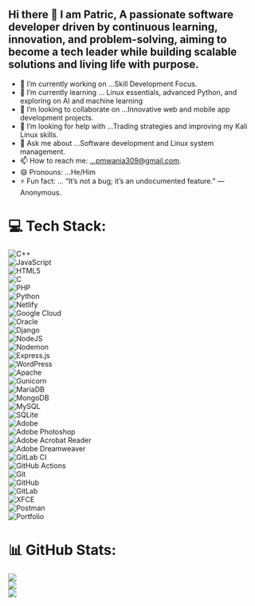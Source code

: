 ## Hi there 👋 I am Patric, A passionate software developer driven by continuous learning, innovation, and problem-solving, aiming to become a tech leader while building scalable solutions and living life with purpose.

- 🔭 I’m currently working on ...Skill Development Focus.
- 🌱 I’m currently learning ... Linux essentials, advanced Python, and exploring on AI and machine learning
- 👯 I’m looking to collaborate on ...Innovative web and mobile app development projects.
- 🤔 I’m looking for help with ...Trading strategies and improving my Kali Linux skills.
- 💬 Ask me about ...Software development and Linux system management.
- 📫 How to reach me: ...pmwania309@gmail.com.
- 😄 Pronouns: ...He/Him
- ⚡ Fun fact: ... “It’s not a bug; it’s an undocumented feature.” — Anonymous.

# 💻 Tech Stack:
![C++](https://img.shields.io/badge/c++-%2300599C.svg?style=for-the-badge&logo=c%2B%2B&logoColor=white)  
![JavaScript](https://img.shields.io/badge/javascript-%23323330.svg?style=for-the-badge&logo=javascript&logoColor=%23F7DF1E)  
![HTML5](https://img.shields.io/badge/html5-%23E34F26.svg?style=for-the-badge&logo=html5&logoColor=white)  
![C](https://img.shields.io/badge/c-%2300599C.svg?style=for-the-badge&logo=c&logoColor=white)  
![PHP](https://img.shields.io/badge/php-%23777BB4.svg?style=for-the-badge&logo=php&logoColor=white)  
![Python](https://img.shields.io/badge/python-3670A0?style=for-the-badge&logo=python&logoColor=ffdd54)  
![Netlify](https://img.shields.io/badge/netlify-%23000000.svg?style=for-the-badge&logo=netlify&logoColor=#00C7B7)  
![Google Cloud](https://img.shields.io/badge/GoogleCloud-%234285F4.svg?style=for-the-badge&logo=google-cloud&logoColor=white)  
![Oracle](https://img.shields.io/badge/Oracle-F80000?style=for-the-badge&logo=oracle&logoColor=white)  
![Django](https://img.shields.io/badge/django-%23092E20.svg?style=for-the-badge&logo=django&logoColor=white)  
![NodeJS](https://img.shields.io/badge/node.js-6DA55F?style=for-the-badge&logo=node.js&logoColor=white)  
![Nodemon](https://img.shields.io/badge/NODEMON-%23323330.svg?style=for-the-badge&logo=nodemon&logoColor=%BBDEAD)  
![Express.js](https://img.shields.io/badge/express.js-%23404d59.svg?style=for-the-badge&logo=express&logoColor=%2361DAFB)  
![WordPress](https://img.shields.io/badge/WordPress-%23117AC9.svg?style=for-the-badge&logo=WordPress&logoColor=white)  
![Apache](https://img.shields.io/badge/apache-%23D42029.svg?style=for-the-badge&logo=apache&logoColor=white)  
![Gunicorn](https://img.shields.io/badge/gunicorn-%298729.svg?style=for-the-badge&logo=gunicorn&logoColor=white)  
![MariaDB](https://img.shields.io/badge/MariaDB-003545?style=for-the-badge&logo=mariadb&logoColor=white)  
![MongoDB](https://img.shields.io/badge/MongoDB-%234ea94b.svg?style=for-the-badge&logo=mongodb&logoColor=white)  
![MySQL](https://img.shields.io/badge/mysql-4479A1.svg?style=for-the-badge&logo=mysql&logoColor=white)  
![SQLite](https://img.shields.io/badge/sqlite-%2307405e.svg?style=for-the-badge&logo=sqlite&logoColor=white)  
![Adobe](https://img.shields.io/badge/adobe-%23FF0000.svg?style=for-the-badge&logo=adobe&logoColor=white)  
![Adobe Photoshop](https://img.shields.io/badge/adobe%20photoshop-%2331A8FF.svg?style=for-the-badge&logo=adobe%20photoshop&logoColor=white)  
![Adobe Acrobat Reader](https://img.shields.io/badge/Adobe%20Acrobat%20Reader-EC1C24.svg?style=for-the-badge&logo=Adobe%20Acrobat%20Reader&logoColor=white)  
![Adobe Dreamweaver](https://img.shields.io/badge/Adobe%20Dreamweaver-FF61F6.svg?style=for-the-badge&logo=Adobe%20Dreamweaver&logoColor=white)  
![GitLab CI](https://img.shields.io/badge/gitlab%20CI-%23181717.svg?style=for-the-badge&logo=gitlab&logoColor=white)  
![GitHub Actions](https://img.shields.io/badge/github%20actions-%232671E5.svg?style=for-the-badge&logo=githubactions&logoColor=white)  
![Git](https://img.shields.io/badge/git-%23F05033.svg?style=for-the-badge&logo=git&logoColor=white)  
![GitHub](https://img.shields.io/badge/github-%23121011.svg?style=for-the-badge&logo=github&logoColor=white)  
![GitLab](https://img.shields.io/badge/gitlab-%23181717.svg?style=for-the-badge&logo=gitlab&logoColor=white)  
![XFCE](https://img.shields.io/badge/XFCE-%232284F2.svg?style=for-the-badge&logo=xfce&logoColor=white)  
![Postman](https://img.shields.io/badge/Postman-FF6C37?style=for-the-badge&logo=postman&logoColor=white)  
![Portfolio](https://img.shields.io/badge/Portfolio-%23000000.svg?style=for-the-badge&logo=firefox&logoColor=#FF7139)

# 📊 GitHub Stats:
![](https://github-readme-stats.vercel.app/api?username=PateCodes&theme=dark&hide_border=false&include_all_commits=false&count_private=false)<br/>
![](https://github-readme-streak-stats.herokuapp.com/?user=PateCodes&theme=dark&hide_border=false)<br/>
![](https://github-readme-stats.vercel.app/api/top-langs/?username=PateCodes&theme=dark&hide_border=false&include_all_commits=false&count_private=false&layout=compact)
